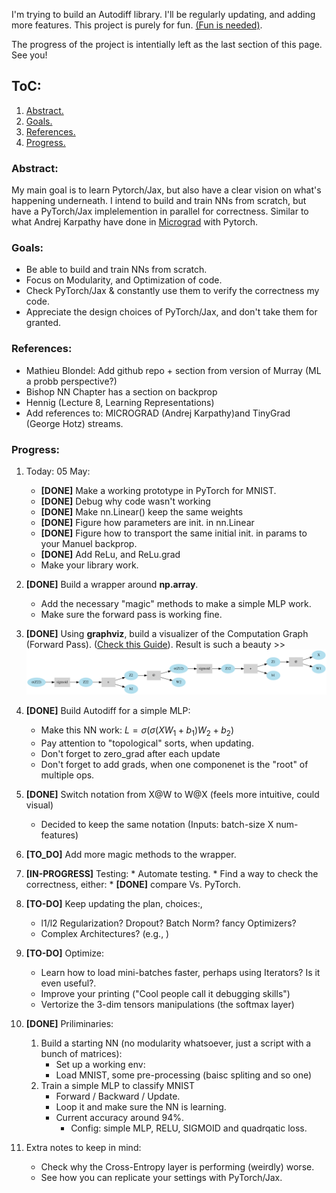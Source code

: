 I'm trying to build an Autodiff library. I'll be regularly updating, and adding more features. This project is purely for fun. [(Fun is needed)](https://www.youtube.com/watch?v=AviMsVPO1Os&t=12s).

The progress of the project is intentially left as the last section of this page. See you!

## ToC:
1. [Abstract.](#abstract)
2. [Goals.](#goals)
3. [References.](references)
4. [Progress.](#progress)

### Abstract:
My main goal is to learn Pytorch/Jax, but also have a clear vision on what's happening underneath. I intend to build and train NNs from scratch, but have a PyTorch/Jax implelemention in parallel for correctness. Similar to what Andrej Karpathy have done in [Micrograd](https://github.com/karpathy/micrograd) with Pytorch.


### Goals:
* Be able to build and train NNs from scratch.
* Focus on Modularity, and Optimization of code.
* Check PyTorch/Jax & constantly use them to verify the correctness my code.
* Appreciate the design choices of PyTorch/Jax, and don't take them for granted.

### References:
* Mathieu Blondel: Add github repo +  section from version of Murray (ML a probb perspective?)
* Bishop NN Chapter has a section on backprop
* Hennig (Lecture 8, Learning Representations)
* Add references to: MICROGRAD (Andrej Karpathy)and TinyGrad (George Hotz) streams.

### Progress:

1. Today: 05 May:
    * **[DONE]** Make a working prototype in PyTorch for MNIST.
    * **[DONE]** Debug why code wasn't working
    * **[DONE]** Make nn.Linear() keep the same weights
    * **[DONE]** Figure how parameters are init. in nn.Linear
    * **[DONE]** Figure how to transport the same initial init. in params to your Manuel backprop.
    * **[DONE]** Add ReLu, and ReLu.grad
    * Make your library work.

1. **[DONE]** Build a wrapper around **np.array**.
    * Add the necessary "magic" methods to make a simple MLP work.
    * Make sure the forward pass is working fine.
2. **[DONE]** Using **graphviz**, build a visualizer of the Computation Graph (Forward Pass). ([Check this Guide](https://www.graphviz.org/pdf/dotguide.pdf)). Result is such a beauty >> ![Cool Graph?](media/Digraph.gv.png "Comp. Graph")
3. **[DONE]** Build Autodiff for a simple MLP:     
    * Make this NN work: $L = \sigma(\sigma(X W_1 + b_1)W_2 + b_2)$
    * Pay attention to "topological" sorts, when updating.
    * Don't forget to zero_grad after each update
    * Don't forget to add grads, when one componenet is the "root" of multiple ops.
4. **[DONE]** Switch notation from X@W to W@X (feels more intuitive, could visual)
    * Decided to keep the same notation (Inputs: batch-size X num-features)
5. **[TO_DO]** Add more magic methods to the wrapper.
6. **[IN-PROGRESS]** Testing:
        * Automate testing.
        * Find a way to check the correctness, either:
            * **[DONE]** compare Vs. PyTorch.
7. **[TO-DO]** Keep updating the plan, choices:, 
   * l1/l2 Regularization? Dropout? Batch Norm? fancy Optimizers?
   * Complex Architectures? (e.g., )

8. **[TO-DO]** Optimize:
    * Learn how to load mini-batches faster, perhaps using Iterators? Is it even useful?.
    * Improve your printing ("Cool people call it debugging skills")
    * Vertorize the 3-dim tensors manipulations (the softmax layer)

9. **[DONE]** Priliminaries:   
    1. Build a starting NN (no modularity whatsoever, just a script with a bunch of matrices):
         * Set up a working env:
         * Load MNIST, some pre-processing (baisc spliting and so one)
    2. Train a simple MLP to classify MNIST
        * Forward / Backward / Update.
        * Loop it and make sure the NN is learning.
        * Current accuracy around 94%.
            * Config: simple MLP, RELU, SIGMOID and quadrqatic loss.

10. Extra notes to keep in mind:
    * Check why the Cross-Entropy layer is performing (weirdly) worse.
    * See how you can replicate your settings with PyTorch/Jax.


